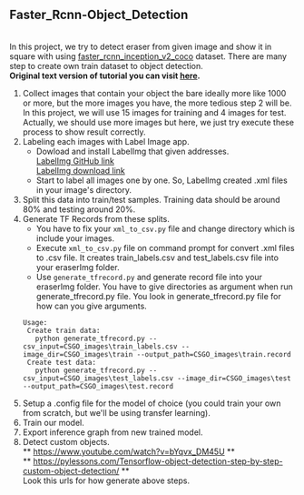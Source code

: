 ## Faster_Rcnn-Object_Detection
<br>In this project, we try to detect eraser from given image and show it in square with using [faster_rcnn_inception_v2_coco](https://github.com/tensorflow/models/blob/master/research/object_detection/g3doc/detection_model_zoo.md) dataset. There are many step to create own train dataset to object detection.
**<br>Original text version of tutorial you can visit [here](http://pylessons.com/Tensorflow-object-detection-step-by-step-custom-object-detection/).**<br>
1. Collect images that contain your object the bare ideally more like 1000 or more, but the more images you have, the more tedious step 2 will be. In this project, we will use 15 images for training and 4 images for test. Actually, we should use more images but here, we just try execute these process to show result correctly.
2. Labeling each images with Label Image app.
   - Dowload and install LabelImg that given addresses.
     <br>[LabelImg GitHub link](https://github.com/tzutalin/labelImg) 
     <br>[LabelImg download link](https://www.dropbox.com/s/tq7zfrcwl44vxan/windows_v1.6.0.zip?dl=1)  
   - Start to label all images one by one. So, LabelImg created .xml files in your image's directory.
3. Split this data into train/test samples. Training data should be around 80% and testing around 20%.
4. Generate TF Records from these splits.
   - You have to fix your `xml_to_csv.py` file and change directory which is include your images.
   - Execute `xml_to_csv.py` file on command prompt for convert .xml files to .csv file. It creates train_labels.csv and test_labels.csv file into your eraserImg folder. 
   - Use `generate_tfrecord.py` and generate record file into your eraserImg folder. You have to give directories as argument when run generate_tfrecord.py file. You look in generate_tfrecord.py file for how can you give arguments.
   ``` 
   Usage:
    Create train data:
      python generate_tfrecord.py --csv_input=CSGO_images\train_labels.csv --image_dir=CSGO_images\train --output_path=CSGO_images\train.record
    Create test data:
      python generate_tfrecord.py --csv_input=CSGO_images\test_labels.csv --image_dir=CSGO_images\test --output_path=CSGO_images\test.record
   ```
5. Setup a .config file for the model of choice (you could train your own from scratch, but we'll be using transfer learning).
6. Train our model.
7. Export inference graph from new trained model.
8. Detect custom objects.
     <br>** https://www.youtube.com/watch?v=bYqvx_DM45U ** 
     <br>** https://pylessons.com/Tensorflow-object-detection-step-by-step-custom-object-detection/ **
     <br>Look this urls for how generate above steps.
